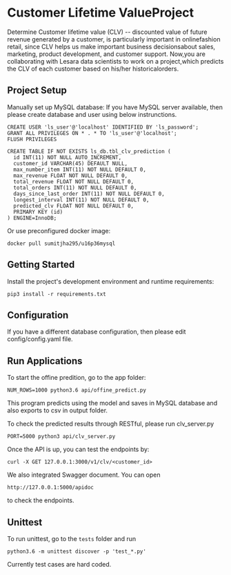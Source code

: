# Customer​ ​Lifetime​ ​Value​ ​Project

Determine Customer​ ​lifetime​ ​value​ ​(CLV)​ ​--​ ​discounted​ ​value​ ​of​ ​future​ ​revenue​ ​generated​ ​by​ ​a
customer,​ ​is​ ​particularly​ ​important​ ​in​ ​online​ ​fashion​ ​retail,​ ​since​ ​CLV​ ​helps​ ​us​ ​make
important​ ​business​ ​decisions​ ​about​ ​sales,​ ​marketing,​ ​product​ ​development,​ ​and
customer​ ​support.​ ​Now,​ ​you​ ​are​ ​collaborating​ ​with​ ​Lesara​ ​data​ ​scientists​ ​to​ ​work​ ​on​ ​a
project,​ ​which​ ​predicts​ ​the​ ​CLV​ ​of​ ​each​ ​customer​ ​based​ ​on​ ​his/her​ ​historical​ ​orders.

## Project Setup

Manually set up MySQL database:
If you have MySQL server available, then please create database and user using below instrunctions.
```shell
CREATE USER 'ls_user'@'localhost' IDENTIFIED BY 'ls_password';
GRANT ALL PRIVILEGES ON * . * TO 'ls_user'@'localhost';
FLUSH PRIVILEGES

CREATE TABLE IF NOT EXISTS ls_db.tbl_clv_prediction (
  id INT(11) NOT NULL AUTO_INCREMENT,
  customer_id VARCHAR(45) DEFAULT NULL,
  max_number_item INT(11) NOT NULL DEFAULT 0,
  max_revenue FLOAT NOT NULL DEFAULT 0,
  total_revenue FLOAT NOT NULL DEFAULT 0,
  total_orders INT(11) NOT NULL DEFAULT 0,
  days_since_last_order INT(11) NOT NULL DEFAULT 0,
  longest_interval INT(11) NOT NULL DEFAULT 0,
  predicted_clv FLOAT NOT NULL DEFAULT 0,
  PRIMARY KEY (id)
) ENGINE=InnoDB;

```
Or use preconfigured docker image:

```shell
docker pull sumitjha295/u16p36mysql
```


## Getting Started

Install the project's development environment and runtime requirements:

```shell
pip3 install -r requirements.txt
```

## Configuration

If you have a different database configuration, then please edit config/config.yaml file.

## Run Applications

To start the offine predition, go to the app folder:

```shell
NUM_ROWS=1000 python3.6 api/offine_predict.py
```   
This program predicts using the model and saves in MySQL database and also exports to csv in output folder.

To check the predicted results through RESTful, please run clv_server.py

```shell
PORT=5000 python3 api/clv_server.py
```

Once the API is up, you can test the endpoints by:

```shell
curl -X GET 127.0.0.1:3000/v1/clv/<customer_id>
```

We also integrated Swagger document. You can open
```
http://127.0.0.1:5000/apidoc
```
to check the endpoints.


## Unittest

To run unittest, go to the `tests` folder and run
```shell
python3.6 -m unittest discover -p 'test_*.py'
```  

Currently test cases are hard coded.
